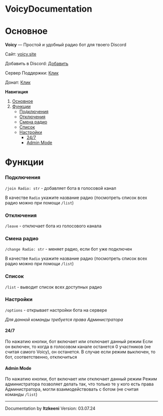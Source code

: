 # VoicyDocumentation

# Основное

<a name="main"></a>

**Voicy** — Простой и удобный радио бот для твоего Discord

Сайт: [voicy.site](https://voicy.site)

Добавить в Discord: [Добавить](https://discord.com/oauth2/authorize?client_id=1105500733333315644&permissions=2150631424&integration_type=0&scope=bot)

Сервер Поддержки: [Клик](https://discord.gg/4ed6dbJZvZ)

Донат: [Клик](https://www.donationalerts.com/r/voicycommunity)

**Навигация**

1. [Основное](#main)
2. [Функции](#function)
   - [Подключения](#join)
   - [Отключения](#leave)
   - [Смена радио](#change)
   - [Список](#list)
   - [Настройки](#settings)
     - [24/7](#always)
     - [Admin Mode](#adminmode)
# Функции

<a name="function"></a>

### Подключения

<a name="join"></a>

`/join Radio: str` - добавляет бота в голосовой канал

В качестве `Radio` укажите название радио (посмотреть список всех радио можно при помощи `/list`)

### Отключения

<a name="leave"></a>

`/leave` - отключает бота из голосового канала

### Смена радио

<a name="change"></a>

`/change Radio: str` - меняет радио, если бот уже подключен

В качестве `Radio` укажите название радио (посмотреть список всех радио можно при помощи `/list`)

### Список

<a name="list"></a>

`/list` - выводит список всех доступных радио

### Настройки

<a name="settings"></a>

`/options` - открывает настройки бота на сервере

_Для данной команды требуется права Администратора_

#### 24/7

<a name="always"></a>

По нажатию кнопки, бот включает или отключает данный режим
Если он включен, то когда в голосовом канале останется 0 участников (не считая самого Voicy), он останется. В случае если режим выключен, то бот, соответственно, отключиться

#### Admin Mode

<a name="adminmode"></a>

По нажатию кнопки, бот включает или отключает данный режим
Режим администратора позволяет делать так, что только те у кого есть права Администратора, могли взаимодействовать с ботом (не считая команды `/list`)

---

Documentation by **Itzkeeni**
Version: 03.07.24
